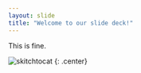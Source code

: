 ```yaml
---
layout: slide
title: "Welcome to our slide deck!"
---
```


This is fine.

![skitchtocat](https://octodex.github.com/images/skitchtocat.png)
{: .center}
